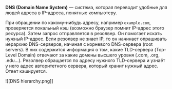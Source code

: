 **DNS (Domain Name System)** — система, которая переводит удобные для людей адреса в IP-адреса, понятные компьютеру.

При обращении по какому-нибудь адресу, например `example.com`, проверяется локальный кэш (возможно браузер помнит IP-адрес этого ресурса). Затем запрос отправляется в резолвер. Он помогает искать нужный IP-адрес. Если резолвер не знает IP, то он начинает опрашивать иерархию DNS-серверов, начиная с корневого DNS-сервера (root servers). В них содержится информация о том, какие TLD-сервера (Top-Level Domain) отвечают за какие домены высшего уровня (.com, .org, .edu…). Резолвер обращается по адресу нужного TLD-сервера и узнаёт у него адрес авторитетного сервера, который хранит нужный адрес. Ответ кэшируется.

![[DNS hierarchy.png]]